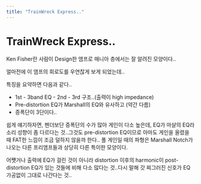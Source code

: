 ```yaml
---
title: "TrainWreck Express.."
---
```

# TrainWreck Express..


Ken Fisher란 사람이 Design한 앰프로 매니아 층에서는 잘 알려진 모양이다..

얼마전에 이 앰프의 회로도를 우연찮게 보게 되었는데..

특징을 요약하면 다음과 같다..

- 1st - 3band EQ - 2nd - 3rd 구조..(출력이 high impedance)
- Pre-distortion EQ가 Marshall의 EQ와 유사하고 (약간 다름)
- 증폭단이 3단이다..

쉽게 얘기하자면, 펜더보단 증폭단의 수가 많아 게인이 다소 높은데,
EQ가 마샬의 EQ라 소리 성향이 좀 다르다는 것..그것도 pre-distortion EQ이므로 아마도 게인을 올렸을 때 FAT한 느낌이 조금 덜하지 않을까 한다..
풀 게인일 때의 파형은 Marshall Notch가 나오는 다른 프리앰프들과 상당히 다른 특이한 모양이다. 

어쩃거나 출력에 EQ가 걸린 것이 아니라 distortion 이후의 harmonic이 post-distortion EQ가 있는 것들에 비해 다소 많다는 것..다시 말해 갓 찌그러진 신호가 EQ 가공없이 그대로 나간다는 것..




